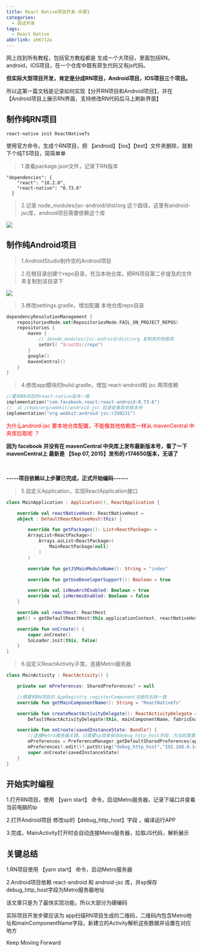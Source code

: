 ```yaml
---
title: React Native项目开发-步骤1
categories:
  - 调试开发
tags:
  - React Native
abbrlink: a96712a
---
```






网上找到所有教程，包括官方教程都是 生成一个大项目，里面包括RN，android，IOS项目，在一个仓库中既有原生代码又有js代码。

**但实际大型项目开发，肯定是分成RN项目，Android项目，IOS项目三个项目。**



所以这第一篇文档是记录如何实现【分开RN项目和Android项目】，并在【Android项目上展示RN界面，支持修改RN代码后马上刷新界面】

<!-- more -->



## 制作纯RN项目

```
react-native init ReactNativeTs
```

使用官方命令，生成个RN项目，把 【android】【ios】【test】文件夹删除，就剩下个纯TS项目，简简单单

> 1.查看package.json文件，记录下RN版本

```
"dependencies": {
    "react": "18.2.0",
    "react-native": "0.73.6"
  }
```

> 2.记录 node_modules/jsc-android/dist/org 这个路径，这里有android-jsc库，android项目需要依赖这个库

![](https://s3.bmp.ovh/imgs/2024/04/05/8d31cb809851face.png)





## 制作纯Android项目

> 1.AndroidStudio制作空的Android项目

> 2.在根目录创建个repo目录，充当本地仓库。把RN项目第二步提及的文件夹复制到该目录下

![](https://s3.bmp.ovh/imgs/2024/04/05/d5183cdc992acd11.png)

> 3.修改settings.gradle，增加配置 本地仓库repo目录

```kotlin
dependencyResolutionManagement {
    repositoriesMode.set(RepositoriesMode.FAIL_ON_PROJECT_REPOS)
    repositories {
        maven {
            // 从node_modules/jsc-android/dist/org 复制来的依赖库
            setUrl( "$rootDir/repo")
        }
        google()
        mavenCentral()
    }
}
```

> 4.修改app模块的build.gradle，增加 react-android和 jsc 两项依赖

```kotlin
//要和RN项目的react-native版本一致
implementation("com.facebook.react:react-android:0.73.6")
//  从 /repo/org/webkit/android-jsc 目录查看具体版本号
implementation("org.webkit:android-jsc:r250231")
```

<font color="red">为什么android-jsc 要本地仓库配置，不能像其他依赖库一样从 mavenCentral 中央库拉取呢 ？</font>

**因为 facebook 并没有在 mavenCentral 中央库上发布最新版本号，看了一下mavenCentral上 最新是 【Sep 07, 2015】发布的 r174650版本，无语了** 

<font color="white">  </font>

**-----项目依赖以上步骤已完成，正式开始编码------**

<font color="white">  </font>

> 5.自定义Application，实现ReactApplication接口

```kotlin
class MainApplication : Application(), ReactApplication {

    override val reactNativeHost: ReactNativeHost =
    object : DefaultReactNativeHost(this) {

        override fun getPackages(): List<ReactPackage> =
        ArrayList<ReactPackage>(
            Arrays.asList<ReactPackage>(
                MainReactPackage(null)
            )
        )

        override fun getJSMainModuleName(): String = "index"

        override fun getUseDeveloperSupport(): Boolean = true

        override val isNewArchEnabled: Boolean = true
        override val isHermesEnabled: Boolean = false
    }

    override val reactHost: ReactHost
    get() = getDefaultReactHost(this.applicationContext, reactNativeHost)

    override fun onCreate() {
        super.onCreate()
        SoLoader.init(this, false)
    }
}

```

> 6.自定义ReactActivity子类，连接Metro服务器

```kotlin
class MainActivity : ReactActivity() {

    private var mPreferences: SharedPreferences? = null

    //需要和RN项目的 AppRegistry.registerComponent注册的名称一致
    override fun getMainComponentName(): String = "ReactNativeTs"

    override fun createReactActivityDelegate(): ReactActivityDelegate =
        DefaultReactActivityDelegate(this, mainComponentName, fabricEnabled)

    override fun onCreate(savedInstanceState: Bundle?) {
        //连接Metro服务器关键，只需要sp简单保存debug_http_host字段，为当前需要连接的Metro服务器
        mPreferences = PreferenceManager.getDefaultSharedPreferences(applicationContext)
        mPreferences?.edit()?.putString("debug_http_host","192.168.0.141:8081")?.apply()
        super.onCreate(savedInstanceState)
    }
}

```



## 开始实时编程

1.打开RN项目，使用 【yarn start】 命令，启动Metro服务器，记录下端口并查看当前电脑的ip

2.打开Android项目 修改sp的【debug_http_host】字段 ，编译运行APP

3.完成，MainActivity打开时会自动连接Metro服务器，拉取JS代码，解析展示



## 关键总结

1.RN项目使用 【yarn start】 命令，启动Metro服务器

2.Android项目依赖 react-android 和 android-jsc 库，并sp保存debug_http_host字段为Metro服务器地址





该文章只是为了最快实现功能，所以大部分为硬编码

实际项目开发步骤应该为  app扫描RN项目生成的二维码，二维码内包含Metro地址和mainComponentName字段，新建立的Activity解析这些数据并设置在对应地方



Keep Moving Forward
